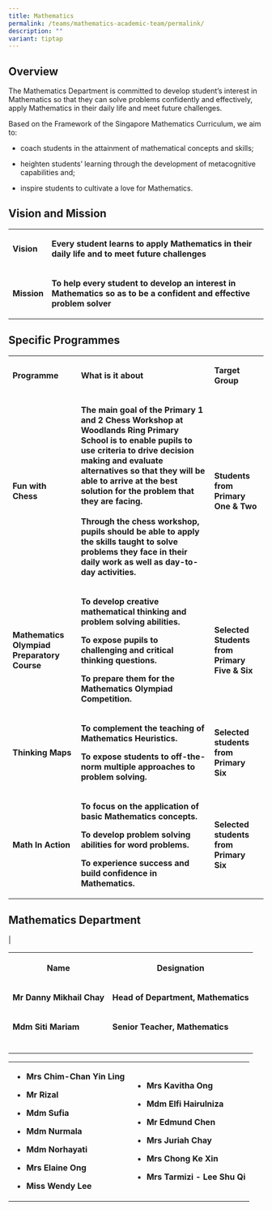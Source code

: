 ```yaml
---
title: Mathematics
permalink: /teams/mathematics-academic-team/permalink/
description: ""
variant: tiptap
---
```

<h2>Overview</h2>
<p>The Mathematics Department is committed to develop student’s interest
in Mathematics so that they can solve problems confidently and effectively,
apply Mathematics in their daily life and meet future challenges.</p>
<p>Based on the Framework of the Singapore Mathematics Curriculum, we aim
to:</p>
<ul data-tight="true" class="tight">
<li>
<p>coach students in the attainment of mathematical concepts and skills;</p>
</li>
<li>
<p>heighten students’ learning through the development of metacognitive capabilities
and;</p>
</li>
<li>
<p>inspire students to cultivate a love for Mathematics.</p>
</li>
</ul>
<h2>Vision and Mission</h2>
<table style="minWidth: 50px">
<colgroup>
<col>
<col>
</colgroup>
<tbody>
<tr>
<td rowspan="1" colspan="1">
<p><strong>Vision</strong> 
<br>
</p>
</td>
<td rowspan="1" colspan="1">
<p><strong>Every student learns to apply Mathematics in their daily life and to meet future challenges</strong> 
<br>
</p>
</td>
</tr>
<tr>
<td rowspan="1" colspan="1">
<p><strong>Mission</strong> 
<br>
</p>
</td>
<td rowspan="1" colspan="1">
<p><strong>To help every student to develop an interest in Mathematics so as to be a confident and effective problem solver</strong>
</p>
</td>
</tr>
</tbody>
</table>
<h2>Specific Programmes</h2>
<table style="minWidth: 75px">
<colgroup>
<col>
<col>
<col>
</colgroup>
<tbody>
<tr>
<td rowspan="1" colspan="1">
<p><strong>Programme</strong> 
<br>
</p>
</td>
<td rowspan="1" colspan="1">
<p><strong>What is it about</strong> 
<br>
</p>
</td>
<td rowspan="1" colspan="1">
<p><strong>Target Group</strong> 
<br>
</p>
</td>
</tr>
<tr>
<td rowspan="1" colspan="1">
<p><strong>Fun with Chess</strong> 
<br>
</p>
</td>
<td rowspan="1" colspan="1">
<p><strong>The main goal of the Primary 1 and 2 Chess Workshop at Woodlands Ring Primary School is to enable pupils to use criteria to drive decision making and evaluate alternatives so that they will be able to arrive at the best solution for the problem that they are facing.<br><br>Through the chess workshop, pupils should be able to apply the skills taught to solve problems they face in their daily work as well as day-to-day activities.</strong> 
<br>
</p>
</td>
<td rowspan="1" colspan="1">
<p><strong>Students from Primary One &amp; Two</strong> 
<br>
</p>
</td>
</tr>
<tr>
<td rowspan="1" colspan="1">
<p><strong>Mathematics Olympiad Preparatory Course</strong> 
<br>
</p>
</td>
<td rowspan="1" colspan="1">
<p><strong>To develop creative mathematical thinking and problem solving abilities.</strong>
</p>
<p><strong>To expose pupils to challenging and critical thinking questions.</strong>
</p>
<p><strong>To prepare them for the Mathematics Olympiad Competition.</strong>
</p>
</td>
<td rowspan="1" colspan="1">
<p><strong>Selected Students from Primary Five &amp; Six</strong> 
<br>
</p>
</td>
</tr>
<tr>
<td rowspan="1" colspan="1">
<p><strong>Thinking Maps</strong> 
<br>
</p>
</td>
<td rowspan="1" colspan="1">
<p><strong>To complement the teaching of Mathematics Heuristics.</strong>
</p>
<p><strong>To expose students to off-the-norm multiple approaches to problem solving.</strong>
</p>
</td>
<td rowspan="1" colspan="1">
<p><strong>Selected students from Primary Six</strong> 
<br>
</p>
</td>
</tr>
<tr>
<td rowspan="1" colspan="1">
<p><strong>Math In Action</strong> 
<br>
</p>
</td>
<td rowspan="1" colspan="1">
<p><strong>To focus on the application of basic Mathematics concepts.</strong>
</p>
<p><strong>To develop problem solving abilities for word problems.</strong>
</p>
<p><strong>To experience success and build confidence in Mathematics.</strong>
</p>
</td>
<td rowspan="1" colspan="1">
<p><strong>Selected students from Primary Six</strong>
</p>
</td>
</tr>
</tbody>
</table>
<h2>Mathematics Department</h2>
<p>|</p>
<table style="minWidth: 50px">
<colgroup>
<col>
<col>
</colgroup>
<tbody>
<tr>
<th rowspan="1" colspan="1">
<p>Name</p>
</th>
<th rowspan="1" colspan="1">
<p>Designation</p>
</th>
</tr>
<tr>
<td rowspan="1" colspan="1">
<p><strong>Mr Danny Mikhail Chay</strong>
</p>
</td>
<td rowspan="1" colspan="1">
<p><strong>Head of Department, Mathematics</strong>
</p>
</td>
</tr>
<tr>
<td rowspan="1" colspan="1">
<p><strong>Mdm Siti Mariam</strong>
</p>
</td>
<td rowspan="1" colspan="1">
<p><strong>Senior Teacher, Mathematics</strong>
</p>
</td>
</tr>
<tr>
<td rowspan="1" colspan="1">
<p></p>
</td>
<td rowspan="1" colspan="1">
<p></p>
</td>
</tr>
</tbody>
</table>
<p></p>
<table style="minWidth: 50px">
<colgroup>
<col>
<col>
</colgroup>
<tbody>
<tr>
<td rowspan="1" colspan="1">
<ul data-tight="true" class="tight">
<li>
<p><strong>Mrs Chim-Chan Yin Ling</strong>
</p>
</li>
<li>
<p><strong>Mr Rizal</strong>
</p>
</li>
<li>
<p><strong>Mdm Sufia</strong>
</p>
</li>
<li>
<p><strong>Mdm Nurmala</strong>
</p>
</li>
<li>
<p><strong>Mdm Norhayati</strong>
</p>
</li>
<li>
<p><strong>Mrs Elaine Ong</strong>
</p>
</li>
<li>
<p><strong>Miss Wendy Lee</strong>
</p>
<p></p>
</li>
</ul>
</td>
<td rowspan="1" colspan="1">
<ul data-tight="true" class="tight">
<li>
<p><strong>Mrs Kavitha Ong</strong>
</p>
</li>
<li>
<p><strong>Mdm Elfi Hairulniza</strong>
</p>
</li>
<li>
<p><strong>Mr Edmund Chen</strong>
</p>
</li>
<li>
<p><strong>Mrs Juriah Chay</strong>
</p>
</li>
<li>
<p><strong>Mrs Chong Ke Xin</strong>
</p>
</li>
<li>
<p><strong>Mrs Tarmizi - Lee Shu Qi</strong>
</p>
</li>
</ul>
</td>
</tr>
</tbody>
</table>
<p></p>